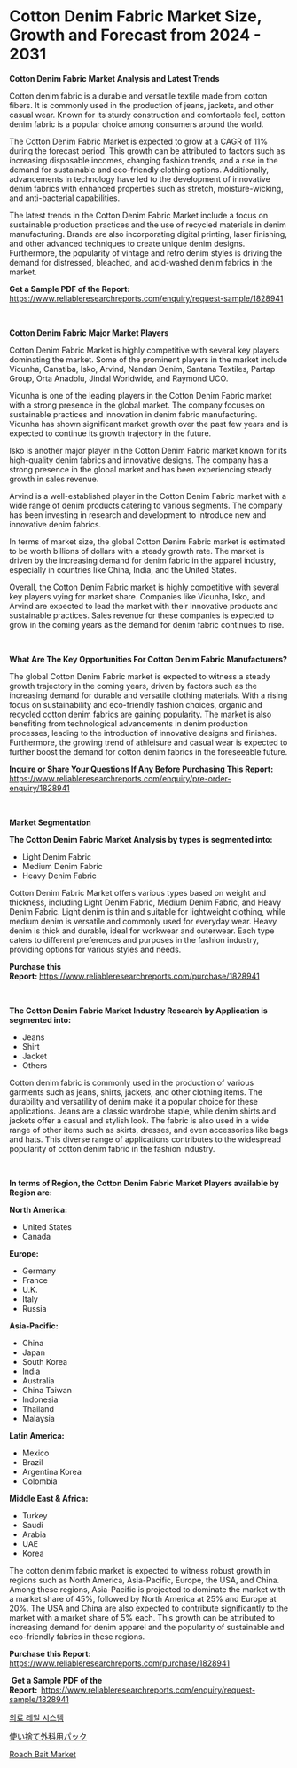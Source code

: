 <p><h1>Cotton Denim Fabric Market Size, Growth and Forecast from 2024 - 2031</h1></p><p><strong>Cotton Denim Fabric Market Analysis and Latest Trends</strong></p>
<p><p>Cotton denim fabric is a durable and versatile textile made from cotton fibers. It is commonly used in the production of jeans, jackets, and other casual wear. Known for its sturdy construction and comfortable feel, cotton denim fabric is a popular choice among consumers around the world.</p><p>The Cotton Denim Fabric Market is expected to grow at a CAGR of 11% during the forecast period. This growth can be attributed to factors such as increasing disposable incomes, changing fashion trends, and a rise in the demand for sustainable and eco-friendly clothing options. Additionally, advancements in technology have led to the development of innovative denim fabrics with enhanced properties such as stretch, moisture-wicking, and anti-bacterial capabilities.</p><p>The latest trends in the Cotton Denim Fabric Market include a focus on sustainable production practices and the use of recycled materials in denim manufacturing. Brands are also incorporating digital printing, laser finishing, and other advanced techniques to create unique denim designs. Furthermore, the popularity of vintage and retro denim styles is driving the demand for distressed, bleached, and acid-washed denim fabrics in the market.</p></p>
<p><strong>Get a Sample PDF of the Report:&nbsp;</strong> <a href="https://www.reliableresearchreports.com/enquiry/request-sample/1828941">https://www.reliableresearchreports.com/enquiry/request-sample/1828941</a></p>
<p>&nbsp;</p>
<p><strong>Cotton Denim Fabric Major Market Players</strong></p>
<p><p>Cotton Denim Fabric Market is highly competitive with several key players dominating the market. Some of the prominent players in the market include Vicunha, Canatiba, Isko, Arvind, Nandan Denim, Santana Textiles, Partap Group, Orta Anadolu, Jindal Worldwide, and Raymond UCO.</p><p>Vicunha is one of the leading players in the Cotton Denim Fabric market with a strong presence in the global market. The company focuses on sustainable practices and innovation in denim fabric manufacturing. Vicunha has shown significant market growth over the past few years and is expected to continue its growth trajectory in the future.</p><p>Isko is another major player in the Cotton Denim Fabric market known for its high-quality denim fabrics and innovative designs. The company has a strong presence in the global market and has been experiencing steady growth in sales revenue.</p><p>Arvind is a well-established player in the Cotton Denim Fabric market with a wide range of denim products catering to various segments. The company has been investing in research and development to introduce new and innovative denim fabrics.</p><p>In terms of market size, the global Cotton Denim Fabric market is estimated to be worth billions of dollars with a steady growth rate. The market is driven by the increasing demand for denim fabric in the apparel industry, especially in countries like China, India, and the United States.</p><p>Overall, the Cotton Denim Fabric market is highly competitive with several key players vying for market share. Companies like Vicunha, Isko, and Arvind are expected to lead the market with their innovative products and sustainable practices. Sales revenue for these companies is expected to grow in the coming years as the demand for denim fabric continues to rise.</p></p>
<p>&nbsp;</p>
<p><strong>What Are The Key Opportunities For Cotton Denim Fabric Manufacturers?</strong></p>
<p><p>The global Cotton Denim Fabric market is expected to witness a steady growth trajectory in the coming years, driven by factors such as the increasing demand for durable and versatile clothing materials. With a rising focus on sustainability and eco-friendly fashion choices, organic and recycled cotton denim fabrics are gaining popularity. The market is also benefiting from technological advancements in denim production processes, leading to the introduction of innovative designs and finishes. Furthermore, the growing trend of athleisure and casual wear is expected to further boost the demand for cotton denim fabrics in the foreseeable future.</p></p>
<p><strong>Inquire or Share Your Questions If Any Before Purchasing This Report:</strong> <a href="https://www.reliableresearchreports.com/enquiry/pre-order-enquiry/1828941">https://www.reliableresearchreports.com/enquiry/pre-order-enquiry/1828941</a></p>
<p>&nbsp;</p>
<p><strong>Market Segmentation</strong></p>
<p><strong>The Cotton Denim Fabric Market Analysis by types is segmented into:</strong></p>
<p><ul><li>Light Denim Fabric</li><li>Medium Denim Fabric</li><li>Heavy Denim Fabric</li></ul></p>
<p><p>Cotton Denim Fabric Market offers various types based on weight and thickness, including Light Denim Fabric, Medium Denim Fabric, and Heavy Denim Fabric. Light denim is thin and suitable for lightweight clothing, while medium denim is versatile and commonly used for everyday wear. Heavy denim is thick and durable, ideal for workwear and outerwear. Each type caters to different preferences and purposes in the fashion industry, providing options for various styles and needs.</p></p>
<p><strong>Purchase this Report:&nbsp;</strong><a href="https://www.reliableresearchreports.com/purchase/1828941">https://www.reliableresearchreports.com/purchase/1828941</a></p>
<p>&nbsp;</p>
<p><strong>The Cotton Denim Fabric Market Industry Research by Application is segmented into:</strong></p>
<p><ul><li>Jeans</li><li>Shirt</li><li>Jacket</li><li>Others</li></ul></p>
<p><p>Cotton denim fabric is commonly used in the production of various garments such as jeans, shirts, jackets, and other clothing items. The durability and versatility of denim make it a popular choice for these applications. Jeans are a classic wardrobe staple, while denim shirts and jackets offer a casual and stylish look. The fabric is also used in a wide range of other items such as skirts, dresses, and even accessories like bags and hats. This diverse range of applications contributes to the widespread popularity of cotton denim fabric in the fashion industry.</p></p>
<p>&nbsp;</p>
<p><strong>In terms of Region, the Cotton Denim Fabric Market Players available by Region are:</strong></p>
<p>
    <p> <strong> North America: </strong>
        <ul>
            <li>United States</li>
            <li>Canada</li>
        </ul>
        </p> 
    <p> <strong> Europe: </strong>
        <ul>
            <li>Germany</li>
            <li>France</li>
            <li>U.K.</li>
            <li>Italy</li>
            <li>Russia</li>
        </ul>
        </p> 
    <p> <strong> Asia-Pacific: </strong>
        <ul>
            <li>China</li>
            <li>Japan</li>
            <li>South Korea</li>
            <li>India</li>
            <li>Australia</li>
            <li>China Taiwan</li>
            <li>Indonesia</li>
            <li>Thailand</li>
            <li>Malaysia</li>
        </ul>
        </p> 
    <p> <strong> Latin America: </strong>
        <ul>
            <li>Mexico</li>
            <li>Brazil</li>
            <li>Argentina Korea</li>
            <li>Colombia</li>
        </ul>
        </p> 
    <p> <strong> Middle East & Africa: </strong>
        <ul>
            <li>Turkey</li>
            <li>Saudi</li>
            <li>Arabia</li>
            <li>UAE</li>
            <li>Korea</li>
        </ul>
    </p>
    </p>
<p><p>The cotton denim fabric market is expected to witness robust growth in regions such as North America, Asia-Pacific, Europe, the USA, and China. Among these regions, Asia-Pacific is projected to dominate the market with a market share of 45%, followed by North America at 25% and Europe at 20%. The USA and China are also expected to contribute significantly to the market with a market share of 5% each. This growth can be attributed to increasing demand for denim apparel and the popularity of sustainable and eco-friendly fabrics in these regions.</p></p>
<p><strong>Purchase this Report: </strong><a href="https://www.reliableresearchreports.com/purchase/1828941">https://www.reliableresearchreports.com/purchase/1828941</a></p>
<p>&nbsp;<strong>Get a Sample PDF of the Report:&nbsp;&nbsp;</strong><a href="https://www.reliableresearchreports.com/enquiry/request-sample/1828941">https://www.reliableresearchreports.com/enquiry/request-sample/1828941</a></p>
<p><strong></strong></p>
<p><p><a href="https://medium.com/@ieremiapadurariu20221/%EC%9D%98%EB%A3%8C-%EC%B2%A0%EB%8F%84-%EC%8B%9C%EC%8A%A4%ED%85%9C-%EC%8B%9C%EC%9E%A5-%EC%8B%9C%EC%9E%A5-cagr-%EC%8B%9C%EC%9E%A5-%EB%8F%99%ED%96%A5-%EB%B0%8F-%EC%84%B1%EC%9E%A5-%EC%A0%84%EB%9E%B5%EC%97%90-%EB%8C%80%ED%95%9C-%ED%86%B5%EC%B0%B0%EB%A0%A5-34eb74a268ac">의료 레일 시스템</a></p><p><a href="https://medium.com/@coraltrout1923/%E4%BD%BF%E3%81%84%E6%8D%A8%E3%81%A6%E6%89%8B%E8%A1%93%E3%83%91%E3%83%83%E3%82%AF%E3%81%AE%E5%B8%82%E5%A0%B4%E3%82%B7%E3%82%A7%E3%82%A2%E3%81%AE%E9%80%B2%E5%8C%96%E3%81%A8%E5%B8%82%E5%A0%B4%E6%88%90%E9%95%B7%E3%81%AE%E3%83%88%E3%83%AC%E3%83%B3%E3%83%892024%E5%B9%B4%E3%81%8B%E3%82%892031%E5%B9%B4%E3%81%BE%E3%81%A7-f445d902deae">使い捨て外科用パック</a></p><p><a href="https://github.com/Sherrillcrooksxa8i18ucf2m/Market-Research-Report-List-1/blob/main/roach-bait-market.md">Roach Bait Market</a></p></p>